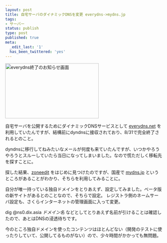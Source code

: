 ```yaml
---
layout: post
title: 自宅サーバのダイナミックDNSを変更 everydns->mydns.jp
tags:
- サーバー
status: publish
type: post
published: true
meta:
  _edit_last: '1'
  has_been_twittered: 'yes'
---
```

<a href="http://wo.skr.jp/images/uploads/2011/09/screenshot.png"><img src="http://wo.skr.jp/images/uploads/2011/09/screenshot-300x176.png" title="everydns終了のお知らせ画面" width="300" height="176" class="alignnone size-medium wp-image-398" /></a>

自宅サーバを公開するためにダイナミックDNSサービスとして <a href="http://everydns.net">everydns.net</a> を利用していたんですが、結構前にdyndnsに接収されており、8/31で完全終了されるとのこと。

dyndnsに移行してねみたいなメールが何度も来ていたんですが、いつかやろうやろうとスルーしていたら当日になってしまいました。なので慌ただしく移転先を探すことに。

探した結果、<a href="https://www.zoneedit.com">zoneedit</a> をはじめに見つけたのですが、国産で <a href="http://www.mydns.jp/">mydns.jp</a> というところがあることがわかり、そちらを利用してみることに。

自分が唯一持っている独自ドメインをとりあえず、設定してみました。ベータ版の新サイトがあるとのことなので、そちらで設定。
レジストラ側のネームサーバ設定も、さくらインターネットの管理画面に入って変更。

dig @ns0.dix.asia <em>ドメイン名 </em>などとしてとりあえず名前が引けることは確認したので、あとはDNSの浸透待ちです。

今のところ独自ドメインを使ったコンテンツはほとんどない（開発のテストに使ったりしていて、公開してるものがない）ので、少々時間がかかっても無問題。
